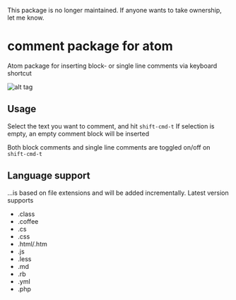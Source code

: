 This package is no longer maintained. If anyone wants to take ownership, let me know.

# comment package for atom

Atom package for inserting block- or single line comments via keyboard shortcut

![alt tag](https://raw.github.com/havber/comment/master/example.gif)

## Usage
Select the text you want to comment, and hit ```shift-cmd-t```
If selection is empty, an empty comment block will be inserted

Both block comments and single line comments are toggled on/off on ```shift-cmd-t```

## Language support
...is based on file extensions and will be added incrementally.
Latest version supports
* .class
* .coffee
* .cs
* .css
* .html/.htm
* .js
* .less
* .md
* .rb
* .yml
* .php

